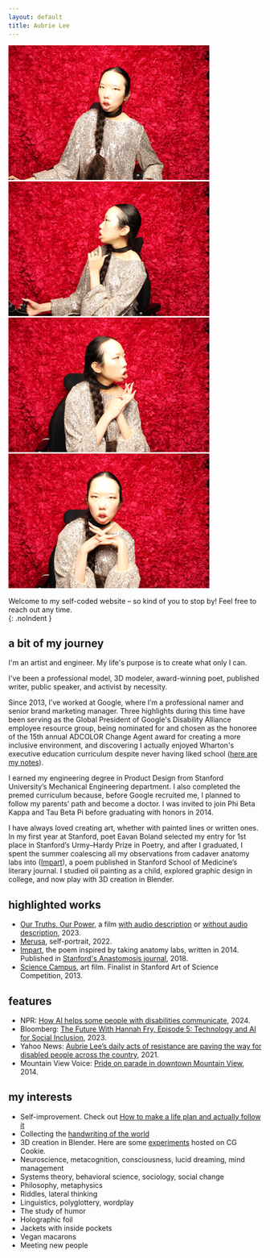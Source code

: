 ```yaml
---
layout: default
title: Aubrie Lee
---
```


<div class="photobooth">
    <img src="/media/aubrie-lee_photobooth-1.jpg" alt="Aubrie looks at the camera from within a photobooth. Her hair is in a braid, and she wears a glittering dress, a black choker, and gold ear jewelry." class="photoboothTile">
    <img src="/media/aubrie-lee_photobooth-2.jpg" alt="In this second tile of this photo strip, she's facing to her right, with her face in profile. Her left hand is lifted to her chin. The headrest of her echair is behind her." class="photoboothTile">
    <img src="/media/aubrie-lee_photobooth-3.jpg" alt="In this third tile, she's facing to her left." class="photoboothTile">
    <img src="/media/aubrie-lee_photobooth-4.jpg" alt="Finally, she's looking straight at the camera, with her hands folded together under her chin and her fingers flared outwards." class="photoboothTile">
</div>

Welcome to my self-coded website – so kind of you to stop by! Feel free to reach out any time.<br>
{: .noIndent }

## a bit of my journey

I'm an artist and engineer. My life's purpose is to create what only I can.

I've been a professional model, 3D modeler, award-winning poet, published writer, public speaker, and activist by necessity.

Since 2013, I’ve worked at Google, where I’m a professional namer and senior brand marketing manager. Three highlights during this time have been serving as the Global President of Google's Disability Alliance employee resource group, being nominated for and chosen as the honoree of the 15th annual ADCOLOR Change Agent award for creating a more inclusive environment, and discovering I actually enjoyed Wharton's executive education curriculum despite never having liked school ([here are my notes](https://www.instagram.com/p/BgWwmAoDWQh/)).

I earned my engineering degree in Product Design from Stanford University’s Mechanical Engineering department. I also completed the premed curriculum because, before Google recruited me, I planned to follow my parents’ path and become a doctor. I was invited to join Phi Beta Kappa and Tau Beta Pi before graduating with honors in 2014.

I have always loved creating art, whether with painted lines or written ones. In my first year at Stanford, poet Eavan Boland selected my entry for 1st place in Stanford’s Urmy–Hardy Prize in Poetry, and after I graduated, I spent the summer coalescing all my observations from cadaver anatomy labs into ([Impart](https://aubrielee.com/impart)), a poem published in Stanford School of Medicine’s literary journal. I studied oil painting as a child, explored graphic design in college, and now play with 3D creation in Blender.

## highlighted works
- [Our Truths, Our Power](https://blog.google/inside-google/life-at-google/disability-pride-month-2023/), a film [with audio description](https://youtu.be/LojBpZ_CpRY) or [without audio description](https://youtu.be/mof8iaLz4mk), 2023.
- [Merusa](https://www.instagram.com/p/CkZ0RtRL4HY/?utm_source=ig_web_copy_link), self-portrait, 2022.
- <a href="https://aubrielee.com/impart" tabindex="0"><span class="pieceTitle">Impart</span></a>, the poem inspired by taking anatomy labs, written in 2014. Published in <a href="https://med.stanford.edu/medicineandthemuse/events/About.html" target="_blank" tabindex="0">Stanford's Anastomosis journal</a>, 2018.
- <a href="https://www.youtube.com/watch?v=cNyE5ZhvGDI" target="_blank" tabindex="0"><span class="pieceTitle">Science Campus</span></a>, art film. Finalist in Stanford Art of Science Competition, 2013.

## features
- NPR: [How AI helps some people with disabilities communicate](https://www.marketplace.org/2024/01/02/how-ai-helps-some-people-with-disabilities-communicate/), 2024.
- Bloomberg: <a href="https://www.bloomberg.com/news/videos/2023-03-23/technology-and-ai-for-social-inclusion-the-future-with-hannah-fry-episode-5-digital">The Future With Hannah Fry, Episode 5: Technology and AI for Social Inclusion</a>, 2023.
- Yahoo News: <a href="https://www.yahoo.com/news/aubrie-lee-daily-acts-resistance-133931290.html">Aubrie Lee’s daily acts of resistance are paving the way for disabled people across the country</a>, 2021.
- Mountain View Voice: <a href="https://www.mv-voice.com/news/show_photo.php?main_id=8360&type=p&media_id=6618&section_id=1" target="_blank" tabindex="0">Pride on parade in downtown Mountain View</a>, 2014.

## my interests
- Self-improvement. Check out <a href="https://medium.com/@aubrie/how-to-make-a-life-plan-and-actually-follow-it-801e5335a63a" target="_blank" tabindex="0"><span class="pieceTitle">How to make a life plan and actually follow it</span></a>
- Collecting the <a href="https://www.reddit.com/r/Handwriting/comments/ndcful/help_me_collect_the_handwriting_of_the_world_if/" target="_blank" tabindex="0">handwriting of the world</a>
- 3D creation in Blender. Here are some <a href="https://cgcookie.com/u/aubrie" target="_blank" tabindex="0">experiments</a> hosted on CG Cookie.
- Neuroscience, metacognition, consciousness, lucid dreaming, mind management
- Systems theory, behavioral science, sociology, social change
- Philosophy, metaphysics
- Riddles, lateral thinking
- Linguistics, polyglottery, wordplay
- The study of humor
- Holographic foil
- Jackets with inside pockets
- Vegan macarons
- Meeting new people
